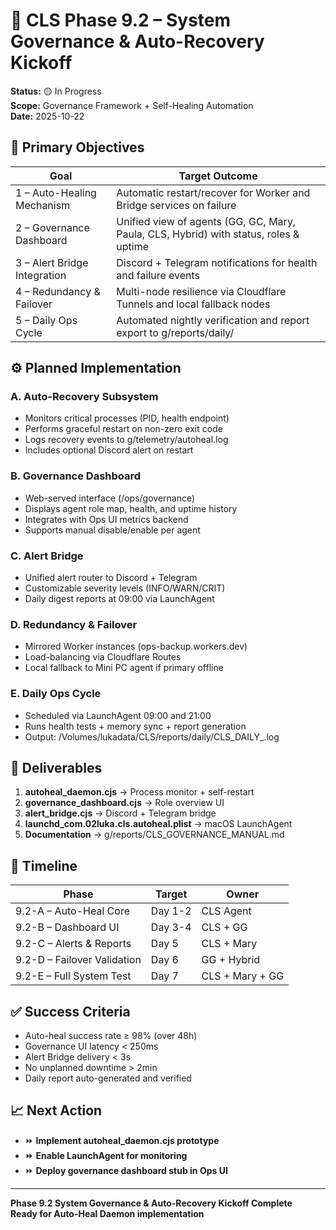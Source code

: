 # 🧠 CLS Phase 9.2 – System Governance & Auto-Recovery Kickoff

**Status:** 🟡 In Progress  
**Scope:** Governance Framework + Self-Healing Automation  
**Date:** 2025-10-22

## 🎯 Primary Objectives

| Goal | Target Outcome |
|------|----------------|
| 1 – Auto-Healing Mechanism | Automatic restart/recover for Worker and Bridge services on failure |
| 2 – Governance Dashboard | Unified view of agents (GG, GC, Mary, Paula, CLS, Hybrid) with status, roles & uptime |
| 3 – Alert Bridge Integration | Discord + Telegram notifications for health and failure events |
| 4 – Redundancy & Failover | Multi-node resilience via Cloudflare Tunnels and local fallback nodes |
| 5 – Daily Ops Cycle | Automated nightly verification and report export to g/reports/daily/ |

## ⚙️ Planned Implementation

### A. Auto-Recovery Subsystem
- Monitors critical processes (PID, health endpoint)
- Performs graceful restart on non-zero exit code
- Logs recovery events to g/telemetry/autoheal.log
- Includes optional Discord alert on restart

### B. Governance Dashboard
- Web-served interface (/ops/governance)
- Displays agent role map, health, and uptime history
- Integrates with Ops UI metrics backend
- Supports manual disable/enable per agent

### C. Alert Bridge
- Unified alert router to Discord + Telegram
- Customizable severity levels (INFO/WARN/CRIT)
- Daily digest reports at 09:00 via LaunchAgent

### D. Redundancy & Failover
- Mirrored Worker instances (ops-backup.workers.dev)
- Load-balancing via Cloudflare Routes
- Local fallback to Mini PC agent if primary offline

### E. Daily Ops Cycle
- Scheduled via LaunchAgent 09:00 and 21:00
- Runs health tests + memory sync + report generation
- Output: /Volumes/lukadata/CLS/reports/daily/CLS_DAILY_<date>.log

## 🧾 Deliverables
1. **autoheal_daemon.cjs** → Process monitor + self-restart
2. **governance_dashboard.cjs** → Role overview UI
3. **alert_bridge.cjs** → Discord + Telegram bridge
4. **launchd_com.02luka.cls.autoheal.plist** → macOS LaunchAgent
5. **Documentation** → g/reports/CLS_GOVERNANCE_MANUAL.md

## 🧩 Timeline

| Phase | Target | Owner |
|-------|--------|-------|
| 9.2-A – Auto-Heal Core | Day 1-2 | CLS Agent |
| 9.2-B – Dashboard UI | Day 3-4 | CLS + GG |
| 9.2-C – Alerts & Reports | Day 5 | CLS + Mary |
| 9.2-D – Failover Validation | Day 6 | GG + Hybrid |
| 9.2-E – Full System Test | Day 7 | CLS + Mary + GG |

## ✅ Success Criteria
- Auto-heal success rate ≥ 98% (over 48h)
- Governance UI latency < 250ms
- Alert Bridge delivery < 3s
- No unplanned downtime > 2min
- Daily report auto-generated and verified

## 📈 Next Action
- ⏩ **Implement autoheal_daemon.cjs prototype**
- ⏩ **Enable LaunchAgent for monitoring**
- ⏩ **Deploy governance dashboard stub in Ops UI**

---

**Phase 9.2 System Governance & Auto-Recovery Kickoff Complete**  
**Ready for Auto-Heal Daemon implementation**
